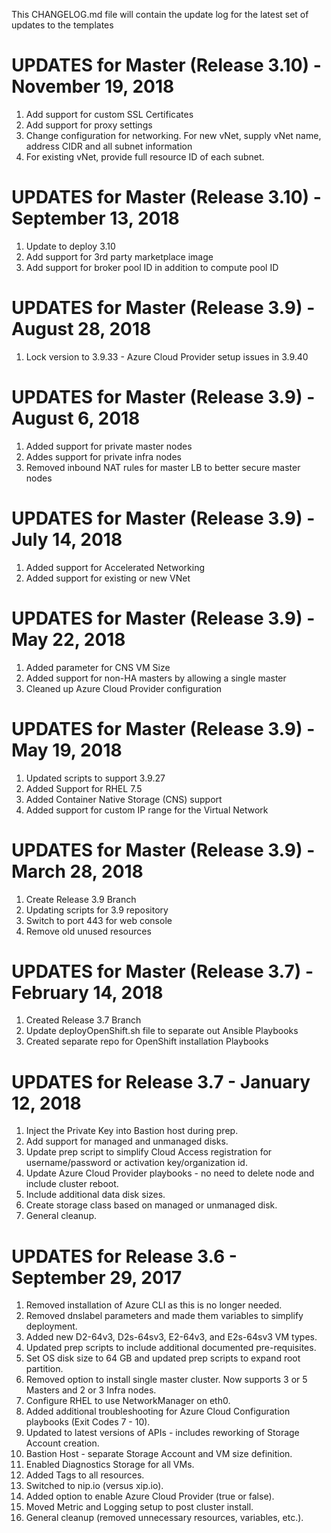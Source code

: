 This CHANGELOG.md file will contain the update log for the latest set of updates to the templates


# UPDATES for Master (Release 3.10) - November 19, 2018

1.  Add support for custom SSL Certificates
2.  Add support for proxy settings
3.  Change configuration for networking. For new vNet, supply vNet name, address CIDR and all subnet information
4.  For existing vNet, provide full resource ID of each subnet. 

# UPDATES for Master (Release 3.10) - September 13, 2018

1.  Update to deploy 3.10
2.  Add support for 3rd party marketplace image
3.  Add support for broker pool ID in addition to compute pool ID


# UPDATES for Master (Release 3.9) - August 28, 2018

1.  Lock version to 3.9.33 - Azure Cloud Provider setup issues in 3.9.40


# UPDATES for Master (Release 3.9) - August 6, 2018

1.  Added support for private master nodes
2.  Addes support for private infra nodes
3.  Removed inbound NAT rules for master LB to better secure master nodes


# UPDATES for Master (Release 3.9) - July 14, 2018

1.  Added support for Accelerated Networking
2.  Added support for existing or new VNet


# UPDATES for Master (Release 3.9) - May 22, 2018

1.  Added parameter for CNS VM Size
2.  Added support for non-HA masters by allowing a single master
3.  Cleaned up Azure Cloud Provider configuration


# UPDATES for Master (Release 3.9) - May 19, 2018

1.  Updated scripts to support 3.9.27
2.  Added Support for RHEL 7.5
3.  Added Container Native Storage (CNS) support
4.  Added support for custom IP range for the Virtual Network

# UPDATES for Master (Release 3.9) - March 28, 2018

1.  Create Release 3.9 Branch
2.  Updating scripts for 3.9 repository
3.  Switch to port 443 for web console
4.  Remove old unused resources


# UPDATES for Master (Release 3.7) - February 14, 2018

1.  Created Release 3.7 Branch
2.  Update deployOpenShift.sh file to separate out Ansible Playbooks
3.  Created separate repo for OpenShift installation Playbooks


# UPDATES for Release 3.7 - January 12, 2018

1.  Inject the Private Key into Bastion host during prep.
2.  Add support for managed and unmanaged disks.
3.  Update prep script to simplify Cloud Access registration for username/password or activation key/organization id.
4.  Update Azure Cloud Provider playbooks - no need to delete node and include cluster reboot.
5.  Include additional data disk sizes.
6.  Create storage class based on managed or unmanaged disk.
7.  General cleanup.


# UPDATES for Release 3.6 - September 29, 2017

1.  Removed installation of Azure CLI as this is no longer needed.
2.  Removed dnslabel parameters and made them variables to simplify deployment.
3.  Added new D2-64v3, D2s-64sv3, E2-64v3, and E2s-64sv3 VM types.
4.  Updated prep scripts to include additional documented pre-requisites.
5.  Set OS disk size to 64 GB and updated prep scripts to expand root partition.
6.  Removed option to install single master cluster.  Now supports 3 or 5 Masters and 2 or 3 Infra nodes.
7.  Configure RHEL to use NetworkManager on eth0.
8.  Added additional troubleshooting for Azure Cloud Configuration playbooks (Exit Codes 7 - 10).
9.  Updated to latest versions of APIs - includes reworking of Storage Account creation.
10. Bastion Host - separate Storage Account and VM size definition.
11. Enabled Diagnostics Storage for all VMs.
12. Added Tags to all resources.
13. Switched to nip.io (versus xip.io).
14. Added option to enable Azure Cloud Provider (true or false).
15. Moved Metric and Logging setup to post cluster install.
16. General cleanup (removed unnecessary resources, variables, etc.).

